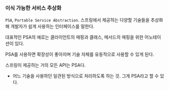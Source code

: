 ### 이식 가능한 서비스 추상화

`PSA`, `Portable Service Abstraction`. 스프링에서 제공하는 다양할 기술들을 추상화해 개발자가 쉽게 사용하는 인터페이스를 말한다.

대표적인 PSA의 예로는 클라이언트의 매핑과 클래스, 메서드의 매핑을 위한 어노테이션이 있다.

PSA를 사용하면 확장성이 좋아지며 기술 자체를 유동적으로 사용할 수 있게 된다.

스프링이 제공하는 거의 모든 API는 PSA다.

- 어느 기술을 사용하던 일관된 방식으로 처리하도록 하는 것. 그게 PSA라고 할 수 있다.